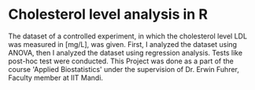 # Cholesterol level analysis in R
The dataset of a controlled experiment, in which the cholesterol level LDL was measured in [mg/L], was given. 
First, I analyzed the dataset using ANOVA, then I analyzed the dataset using regression analysis. Tests like post-hoc test were conducted. 
This Project was done as a part of the course 'Applied Biostatistics' under the supervision of Dr. Erwin Fuhrer, Faculty member at IIT Mandi.
